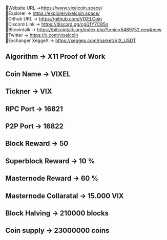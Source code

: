 📌Website URL ->https://www.vixelcoin.space/<br>
📌Explorer -> https://explorervixelcoin.space/<br>
📌Github URL -> https://github.com/VIXELCoin<br>
📌Discord Link -> https://discord.gg/cgQfY7C85n<br>
📌Bitcointalk -> https://bitcointalk.org/index.php?topic=5489752.new#new<br>
📌Twitter -> https://x.com/vixelcoin<br>
📌Exchanger XeggeX -> https://xeggex.com/market/VIX_USDT<br>


Algorithm -> X11 Proof of Work
---------------------------------
Coin Name -> VIXEL
---------------------------------
Tickner -> VIX
---------------------------------
RPC Port -> 16821
---------------------------------
P2P Port -> 16822
---------------------------------
Block Reward -> 50
---------------------------------
Superblock Reward -> 10 %
---------------------------------
Masternode Reward -> 60 %
---------------------------------
Masternode Collaratal -> 15.000 VIX
---------------------------------
Block Halving -> 210000 blocks
---------------------------------
Coin supply -> 23000000 coins
---------------------------------
